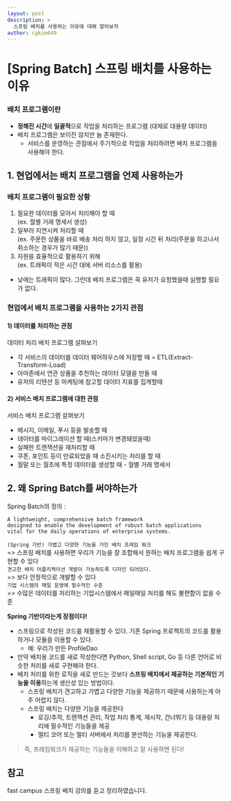 ```yaml
---
layout: post
description: >
  스프링 배치를 사용하는 이유에 대해 알아보자
author: cgkim449
---
```


# [Spring Batch] 스프링 배치를 사용하는 이유
### 배치 프로그램이란
- **정해진 시간**에 **일괄적**으로 작업을 처리하는 프로그램 (대체로 대용량 데이터)  
- 배치 프로그램은 보이진 않지만 늘 존재한다.
  - 서비스를 운영하는 관점에서 주기적으로 작업을 처리하려면 배치 프로그램을 사용해야 한다.

## 1. 현업에서는 배치 프로그램을 언제 사용하는가
### 배치 프로그램이 필요한 상황
1. 필요한 데이터를 모아서 처리해야 할 때  
(ex. 월별 거래 명세서 생성)
2. 일부러 지연시켜 처리할 때  
(ex. 주문한 상품을 바로 배송 처리 하지 않고, 일정 시간 뒤 처리(주문을 하고나서 취소하는 경우가 많기 때문))
3. 자원을 효율적으로 활용하기 위해  
(ex. 트래픽이 적은 시간 대에 서버 리소스를 활용)  
  - 낮에는 트래픽이 많다. 그런데 배치 프로그램은 꼭 유저가 요청했을때 실행할 필요가 없다.

### 현업에서 배치 프로그램을 사용하는 2가지 관점
#### 1) 데이터를 처리하는 관점
데이터 처리 배치 프로그램 살펴보기  
- 각 서비스의 데이터를 데이터 웨어하우스에 저장할 때 = ETL(Extract-Transform-Load)
- 아마존에서 연관 상품을 추천하는 데이터 모델을 만들 때
- 유저의 리텐션 등 마케팅에 참고할 데이터 지표를 집계할때

#### 2) 서비스 배치 프로그램에 대한 관점
서비스 배치 프로그램 살펴보기  
- 메시지, 이메일, 푸시 등을 발송할 때
- 데이터를 마이그레이션 할 때(스키마가 변경돼었을때)
- 실패한 트랜잭션을 재처리할 때
- 쿠폰, 포인트 등이 만료되었을 때 소진시키는 처리를 할 때
- 월말 또는 월초에 특정 데이터를 생성할 때 - 월별 거래 명세서

## 2. 왜 **Spring** Batch를 써야하는가
Spring Batch의 정의 :  
```
A lightweight, comprehensive batch framework  
designed to enable the development of robust batch applications  
vital for the daily operations of enterprise systems.  
```
`(Spring 기반) 가볍고 다양한 기능을 가진 배치 프레임 워크`  
=> 스프링 배치를 사용하면 우리가 기능을 잘 조합해서 원하는 배치 프로그램을 쉽게 구현할 수 있다  
`견고한 배치 어플리케이션 개발이 가능하도록 디자인 되어있다.`  
=> 보다 안정적으로 개발할 수 있다  
`기업 시스템의 매일 운영에 필수적인 수준`  
=> 수많은 데이터를 처리하는 기업시스템에서 매일매일 처리를 해도 불편함이 없을 수준  

**Spring 기반이라는게 장점이다!**  
- 스프링으로 작성된 코드를 재활용할 수 있다. 기존 Spring 프로젝트의
코드를 활용하거나 모듈을 이용할 수 있다.
  - 예: 우리가 만든 ProfileDao
- 만약 배치용 코드를 새로 작성한다면 Python, Shell script, Go 등 다른
언어로 비슷한 처리를 새로 구현해야 한다.
- 배치 처리를 위한 로직을 새로 만드는 것보다 **스프링 배치에서 제공하는
기본적인 기능을 이용**하는게 생산성 있는 방법이다.  
  - 스프링 배치가 견고하고 가볍고 다양한 기능을 제공하기 때문에 사용하는게 아주 어렵지 않다.
  - 스프링 배치는 다양한 기능을 제공한다
    - 로깅/추적, 트랜잭션 관리, 작업 처리 통계, 재시작, 건너뛰기 등 대용량 처리에 필수적인 기능들을 제공
    - 멀티 코어 또는 멀티 서버에서 처리를 분산하는 기능을 제공한다.  
  
> 즉, 프레임워크가 제공하는 기능들을 이해하고 잘 사용하면 된다!  

## 참고
fast campus 스프링 배치 강의를 듣고 정리하였습니다.